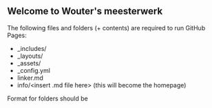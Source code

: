 ## Welcome to Wouter's meesterwerk
The following files and folders (+ contents) are required to run GitHub Pages:
- _includes/
- _layouts/
- _assets/
- _config.yml
- linker.md
- info/<insert .md file here> (this will become the homepage)

Format for folders should be <number><space><title>. The first layer of folders becomes the navigation-bar. The second layer of folders become the links in the drop-down menu's.
